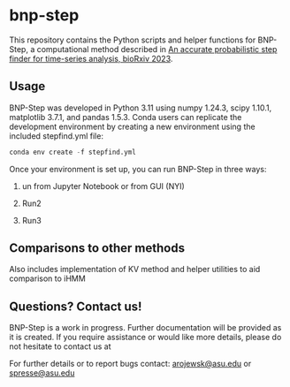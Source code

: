 # bnp-step

This repository contains the Python scripts and helper functions for BNP-Step, a computational method described in [An accurate probabilistic step finder for time-series analysis, bioRxiv 2023](https://www.biorxiv.org/content/10.1101/2023.09.19.558535v1).

## Usage

BNP-Step was developed in Python 3.11 using numpy 1.24.3, scipy 1.10.1, matplotlib 3.7.1, and pandas 1.5.3. Conda users can replicate the development environment by creating a new environment using the included stepfind.yml file:

```python
conda env create -f stepfind.yml
```

Once your environment is set up, you can run BNP-Step in three ways:

1. un from Jupyter Notebook or from GUI (NYI)

2. Run2

3. Run3


## Comparisons to other methods

Also includes implementation of KV method and helper utilities to aid comparison to iHMM

## Questions? Contact us!

BNP-Step is a work in progress. Further documentation will be provided as it is created. If you require assistance or would like more details, please do not hesitate to contact us at

For further details or to report bugs contact: arojewsk@asu.edu or spresse@asu.edu
